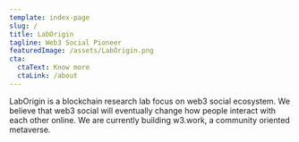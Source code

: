 ```yaml
---
template: index-page
slug: /
title: LabOrigin
tagline: Web3 Social Pioneer
featuredImage: /assets/LabOrigin.png
cta:
  ctaText: Know more
  ctaLink: /about
---
```


LabOrigin is a blockchain research lab focus on web3 social ecosystem. We believe that web3 social will eventually change how people interact with each other online. We are currently building w3.work, a community oriented metaverse. 